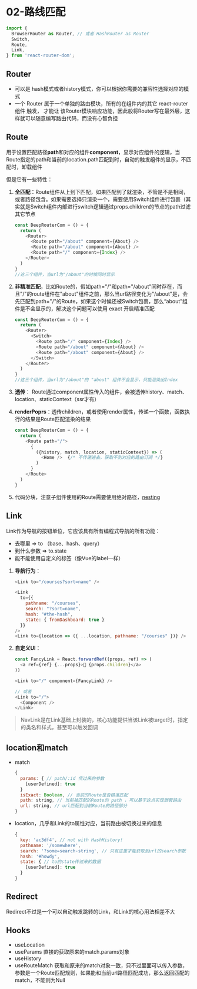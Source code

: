 # 02-路线匹配
```javascript
import {
  BrowserRouter as Router, // 或者 HashRouter as Router
  Switch,
  Route,
  Link,
} from 'react-router-dom';
```

## Router 
- 可以是 hash模式或者history模式，你可以根据你需要的兼容性选择对应的模式
- 一个  Router  属于一个单独的路由模块，所有的在组件内的其它 react-router组件 触发，
才能让 该Router模块响应功能，因此般将Router写在最外层，这样就可以随意编写路由代码，而没有心智负担



## Route
用于设置匹配路径**path**和对应的组件**component**，显示对应组件的逻辑，当Route指定的path和当前的location.path匹配到时，自动的触发组件的显示，不匹配时，卸载组件

但是它有一些特性：
1. **全匹配**：Route组件从上到下匹配，如果匹配到了就渲染，不管是不是相同，或者路径包含。如果需要选择只渲染一个，需要使用Switch组件进行包裹（其实就是Switch组件内部进行switch逻辑通过props.children的节点的path过滤其它节点
    ```javascript
    const DeepRouterCom = () = {
      return (
        <Router>
          <Route path="/about" component={About} />
          <Route path="/about" component={About} />
          <Route path="/" component={Index} />
        </Router>
      )
    }
    //这三个组件，当url为"/about"的时候同时显示
    ```

2. **非精准匹配**，比如Route的，假如path="/"和path="/about"同时存在，而且"/"的route组件在"about"组件之前，那么当url路径变化为"/about"是，会先匹配到path="/"的Route，如果这个时候还被Switch包裹，那么“about”组件是不会显示的，解决这个问题可以使用 exact 开启精准匹配
    ```javascript
    const DeepRouterCom = () = {
      return (
        <Router>
          <Switch>
            <Route path="/" component={Index} />
            <Route path="/about" component={About} />
            <Route path="/about" component={About} />
          </Switch>
        </Router>
      )
    }
    //这三个组件，当url为"/about"的 "about" 组件不会显示，只能渲染出Index
    ```

3. **透传**： Route通过component属性传入的组件，会被透传history、match、location、staticContext（ssr才有）

4. **renderPoprs**：透传children，或者使用render属性，传递一个函数，函数执行的结果是Route匹配渲染的结果
    ```javascript
    const DeepRouterCom = () = {
      return (
        <Route path="/">
          {
            ({history, match, location, staticContext}) => (
              <Home />  {/* 不传递进去，获取不到对应的路由订阅 */}
            )
          }
        </Route>      
      )
    }
    ```

5. 代码分块，注意子组件使用的Route需要使用绝对路径，[nesting](https://reactrouter.com/web/example/nesting)


## Link
Link作为导航的按钮单位，它应该具有所有编程式导航的所有功能：
- 去哪里 => to （base、hash、query）
- 到什么参数 => to.state
- 能不能使用自定义的标签（像Vue的label一样）

1. **导航行为**：
    ```javascript
    <Link to="/courses?sort=name" />

    <Link
      to={{
        pathname: "/courses",
        search: "?sort=name",
        hash: "#the-hash",
        state: { fromDashboard: true }
      }}
    />
    <Link to={location => ({ ...location, pathname: "/courses" })} />
    ```

2. **自定义UI**：
    ```javascript
    const FancyLink = React.forwardRef((props, ref) => (
      <a ref={ref} {...props}>💅 {props.children}</a>
    ))

    <Link to="/" component={FancyLink} />

    // 或者
    <Link to="/">
      <Component />
    </Link>
    ```

> NavLink是在Link基础上封装的，核心功能提供当该Link被target时，指定的类名和样式，甚至可以触发回调

## location和match
- match
  ```javascript
  {
    params: { // path/:id 传过来的参数
      [userDefined]: true
    }
    isExact: Boolean, // 当前的Route是否精准匹配
    path: string, // 当前被匹配的Route的 path ，可以基于这点实现嵌套路由
    url: string, // url匹配到当前Route的路径部分
  }
  ```


- location，几乎和Link的to属性对应，当前路由被切换过来的信息
  ```javascript
  {
    key: 'ac3df4', // not with HashHistory!
    pathname: '/somewhere',
    search: '?some=search-string', // 只有这里才能获取到url的search参数
    hash: '#howdy',
    state: { // to的state传过来的数据
      [userDefined]: true
    }
  }
  ```

## Redirect
Redirect不过是一个可以自动触发跳转的Link，和Link的核心用法相差不大


## Hooks
- useLocation
- useParams 直接的获取原来的match.params对象
- useHistory
- useRouteMatch 获取和原来的match对象一致，只不过里面可以传入参数，参数是一个Route匹配规则，如果能和当前url路径匹配成功，那么返回匹配的match，不能则为Null